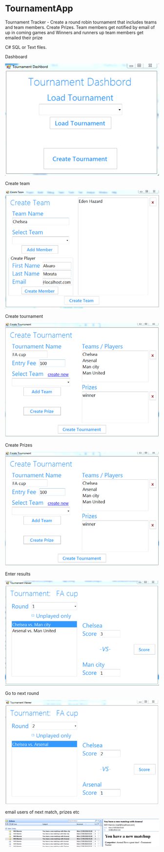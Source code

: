 # TournamentApp

Tournament Tracker - Create a round robin tournament that includes teams and team members. Create Prizes. Team members get notified by email of up in coming games and Winners and runners up team members get emailed their prize
   
C# SQL or Text files.


Dashboard

<img src="/images/torny1.PNG" alt=""/>

Create team

<img src="/images/torny2.PNG" alt=""/>

Create tournament

<img src="/images/torny4.PNG" alt=""/>

Create Prizes

<img src="/images/torny4.PNG" alt=""/>

Enter results

<img src="/images/torny5.PNG" alt=""/>

Go to next round

<img src="/images/torny7.PNG" alt=""/>

email users of next match, prizes etc

<img src="/images/torny9.PNG" alt=""/>






